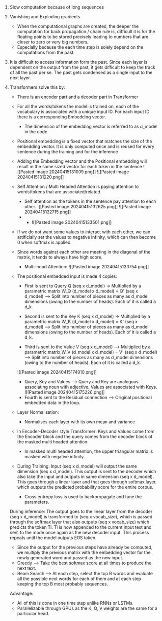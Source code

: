 1. Slow computation because of long sequences
2. Vanishing and Exploding gradients
	* When the computational graphs are created, the deeper the computation for back propagation / chain rule is, difficult it is for the floating points to be stored precisely leading to numbers that are closer to zero or very big numbers.
	* Especially because the each time step is solely depend on the computations from the past.
3. It is difficult to access information form the past. Since each layer is dependent on the output from the past, it gets difficult to keep the track of all the past per se. The past gets condensed as a single input to the next layer.
4. Transformers solve this by:
	* There is an encoder part and a decoder part in Transformer
	* For all the words/tokens the model is trained on, each of the vocabulary is associated with a unique input ID. For each input ID there is a corresponding Embedding vector. 
		* The dimension of the embedding vector is referred to as d_model in the code
	* Positional embedding is a fixed vector that matches the size of the embedding vector. It is only computed once and is reused for every sentence during the training and for the inference
	* Adding the  Embedding vector and the  Positional embedding will result in the same sized vector for each token in the sentence
		![[Pasted image 20240415131009.png]]
		![[Pasted image 20240415131220.png]]
	* Self Attention / Multi Headed Attention is paying attention to words/tokens that are associated/related.
		* Self attention as the tokens in the sentence pay attention to each other.
		![[Pasted image 20240415132625.png]]
		![[Pasted image 20240415132715.png]]
		* 
			* ![[Pasted image 20240415133501.png]]
	* If we do not want some values to interact with each other, we can artificially set the values to negative infinity, which can then become 0 when softmax is applied. 
	* Since words against each other are meeting in the diagonal of the matrix, it tends to always have high score. 
		* Multi-head Attention:
			![[Pasted image 20240415133754.png]]
	
	* The positional embedded input is made 4 copies:
		
		* First is sent to Query Q (seq x d_model) -> Multiplied by a parametric matrix W_Q (d_model x d_model) = Q' (seq x d_model) --> Split into number of pieces as many as d_model dimensions (owing to the number of heads). Each of it is called a d_k.
		
		* Second is sent to the Key K (seq x d_model) -> Multiplied by a parametric matrix W_K (d_model x d_model) = K' (seq x d_model) --> Split into number of pieces as many as d_model dimensions (owing to the number of heads). Each of it is called a d_k.
		
		* Third is sent to the Value V (seq x d_model) --> Multiplied by a parametric matrix W_V (d_model x d_model) = V' (seq x d_model) --> Split into number of pieces as many as d_model dimensions (owing to the number of heads). Each of it is called a d_k.
		
		![[Pasted image 20240415174910.png]]

		* Query, Key and Values --> Query and Key are analogous associating noun with adjective. Values are associated with Keys.
			![[Pasted image 20240415175226.png]]
		* Fourth is sent to the Residual connection --> Original positional embedded data in the loop.
	* Layer Normalisation: 
		* Normalises each layer with its own mean and variance
	* In Encoder-Decoder style Transformer: Keys and Values come from the Encoder block and the query comes from the decoder block of the masked multi headed attention
		* In masked multi headed attention, the upper triangular matrix is masked with negative infinity. 
		
	* During Training: Input (seq x d_model) will output the same dimension (seq x d_model). This output is sent to the decoder which also take the input and outputs in same dimension (seq x d_model). This goes through a linear layer and that goes through softmax layer, which outputs the predicted probability score for the entire corpus.
		* Cross entropy loss is used to backpropagate and tune the parameters. 

	During inference: The output goes to the linear layer from the decoder (seq x d_model) is transformed to (seq x vocab_size), which is passed through the softmax layer that also outputs (seq x vocab_size) which predicts the token Ti. Ti is now appended to the current input text and sent to the mode once again as the new decoder input. This process repeats until the model outputs EOS token.
	* Since the output for the previous steps have already be computed, we multiply the previous matrix with the embedding vector for the newly generated word and passed as the new input.
	* Greedy --> Take the best softmax score at all times to produce the next text.
	* Beam Search --> At each step, select the top B words and evaluate all the possible next words for each of them and at each step keeping the top B most probably sequences. 
	
	Advantage:
	* All of this is done in one time step unlike RNNs or LSTMs.
	* Parallelizable through GPUs as the K, Q, V weights are the same for a particular head. 